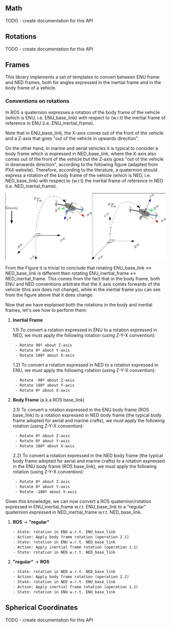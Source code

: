 ## Math

TODO - create documentation for this API

## Rotations

TODO - create documentation for this API

## Frames

This library implements a set of templates to convert between ENU frame and NED frames, both for angles expressed in the inertial frame and in the body frame of a vehicle.

### **Conventions on rotations**

In ROS a quaternion expresses a rotation of the body frame of the vehicle (which is ENU, i.e. ENU_base_link) with respect to (w.r.t) the inertial frame of reference in ENU (i.e. ENU_inertial_frame).

Note that in ENU_base_link, the X-axis comes out of the front of the vehicle and a Z-axis that goes "out of the vehicle in upwards direction".

On the other hand, in marine and aerial vehicles it is typical to consider a body frame which is expressed in NED_base_link, where the X-axis also comes out of the front of the vehicle but the Z-axis goes "out of the vehicle in downwards direction", according to the following figure (adapted from PX4 website). Therefore, according to the literature, a quaternion should express a rotation of the body frame of the vehicle (which is NED, i.e. NED_base_link) with respect to (w.r.t) the inertial frame of reference in NED (i.e. NED_inertial_frame).

![Reference Frames](figures/ref_frames.png)

From the Figure it is trivial to conclude that rotating ENU_base_link <-> NED_base_link is different then rotating ENU_inertial_frame <-> NED_inertial_frame. This comes from the fact that in the body frame, both ENU and NED conventions arbitrate that the X axis comes forwards of the vehicle (this axis does not change), while in the inertial frame you can see from the figure above that it does change.

Now that we have explained both the rotations in the body and inertial frames, let's see how to perform them:

1. **Inertial Frame**

    1.1) To convert a rotation expressed in ENU to a rotation expressed in NED, we must apply the following rotation (using Z-Y-X convention):
        
        - Rotate 90º about Z-axis
        - Rotate 0º about Y-axis
        - Rotate 180º about X-axis

    1.2) To convert a rotation expressed in NED to a rotation expressed in ENU, we must apply the following rotation (using Z-Y-X convention):

        - Rotate -90º about Z-axis
        - Rotate 180º about Y-axis
        - Rotate 0º about X-axis

2. **Body Frame** (a.k.a ROS base_link)

    2.1) To convert a rotation expressed in the ENU body frame (ROS base_link) to a rotation expressed in NED body frame (the typical body frame adopted for aerial and marine crafts), we must apply the following rotation (using Z-Y-X convention):

        - Rotate 0º about Z-axis
        - Rotate 0º about Y-axis
        - Rotate 180º about X-axis

    2.2) To convert a rotation expressed in the NED body frame (the typical body frame adopted for aerial and marine crafts) to a rotation expressed in the ENU body frame (ROS base_link), we must apply the following rotation (using Z-Y-X convention):

        - Rotate 0º about Z-axis
        - Rotate 0º about Y-axis
        - Rotate -180º about X-axis

Given this knowledge, we can now convert a ROS quaternion/rotation expressed in ENU_inertial_frame w.r.t. ENU_base_link to a "regular" quaternion expressed in NED_inertial_frame w.r.t. NED_base_link.

1. **ROS** -> **"regular"**

    ```
    - State: rotation in ENU w.r.t. ENU_base_link
    - Action: Apply body frame rotation (operation 2.1)
    - State: rotation in ENU w.r.t. NED_base_link
    - Action: Apply inertial frame rotation (operation 1.1)
    - State: rotation in NED w.r.t. NED_base_link
    ```

2. **"regular"** -> **ROS**

    ```
    - State: rotation in NED w.r.t. NED_base_link
    - Action: Apply body frame rotation (operation 2.2)
    - State: rotation in NED w.r.t. ENU_base_link
    - Action: Apply inertial frame rotation (operation 1.2)
    - State: rotation in ENU w.r.t. ENU_base_link
    ```

## Spherical Coordinates

TODO - create documentation for this API
